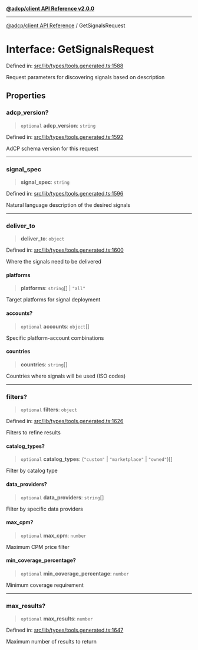 [**@adcp/client API Reference v2.0.0**](../README.md)

***

[@adcp/client API Reference](../README.md) / GetSignalsRequest

# Interface: GetSignalsRequest

Defined in: [src/lib/types/tools.generated.ts:1588](https://github.com/adcontextprotocol/adcp-client/blob/e8953d756e5ce5fafa76c5e8fa2f0316f0da0998/src/lib/types/tools.generated.ts#L1588)

Request parameters for discovering signals based on description

## Properties

### adcp\_version?

> `optional` **adcp\_version**: `string`

Defined in: [src/lib/types/tools.generated.ts:1592](https://github.com/adcontextprotocol/adcp-client/blob/e8953d756e5ce5fafa76c5e8fa2f0316f0da0998/src/lib/types/tools.generated.ts#L1592)

AdCP schema version for this request

***

### signal\_spec

> **signal\_spec**: `string`

Defined in: [src/lib/types/tools.generated.ts:1596](https://github.com/adcontextprotocol/adcp-client/blob/e8953d756e5ce5fafa76c5e8fa2f0316f0da0998/src/lib/types/tools.generated.ts#L1596)

Natural language description of the desired signals

***

### deliver\_to

> **deliver\_to**: `object`

Defined in: [src/lib/types/tools.generated.ts:1600](https://github.com/adcontextprotocol/adcp-client/blob/e8953d756e5ce5fafa76c5e8fa2f0316f0da0998/src/lib/types/tools.generated.ts#L1600)

Where the signals need to be delivered

#### platforms

> **platforms**: `string`[] \| `"all"`

Target platforms for signal deployment

#### accounts?

> `optional` **accounts**: `object`[]

Specific platform-account combinations

#### countries

> **countries**: `string`[]

Countries where signals will be used (ISO codes)

***

### filters?

> `optional` **filters**: `object`

Defined in: [src/lib/types/tools.generated.ts:1626](https://github.com/adcontextprotocol/adcp-client/blob/e8953d756e5ce5fafa76c5e8fa2f0316f0da0998/src/lib/types/tools.generated.ts#L1626)

Filters to refine results

#### catalog\_types?

> `optional` **catalog\_types**: (`"custom"` \| `"marketplace"` \| `"owned"`)[]

Filter by catalog type

#### data\_providers?

> `optional` **data\_providers**: `string`[]

Filter by specific data providers

#### max\_cpm?

> `optional` **max\_cpm**: `number`

Maximum CPM price filter

#### min\_coverage\_percentage?

> `optional` **min\_coverage\_percentage**: `number`

Minimum coverage requirement

***

### max\_results?

> `optional` **max\_results**: `number`

Defined in: [src/lib/types/tools.generated.ts:1647](https://github.com/adcontextprotocol/adcp-client/blob/e8953d756e5ce5fafa76c5e8fa2f0316f0da0998/src/lib/types/tools.generated.ts#L1647)

Maximum number of results to return

